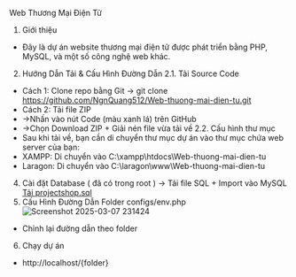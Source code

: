 Web Thương Mại Điện Tử
1. Giới thiệu
  - Đây là dự án website thương mại điện tử được phát triển bằng PHP, MySQL, và một số công nghệ web khác.
2. Hướng Dẫn Tải & Cấu Hình Đường Dẫn
2.1. Tải Source Code
  - Cách 1: Clone repo bằng Git -> git clone https://github.com/NgnQuang512/Web-thuong-mai-dien-tu.git
  - Cách 2: Tải file ZIP
  - ->Nhấn vào nút Code (màu xanh lá) trên GitHub
  - ->Chọn Download ZIP + Giải nén file vừa tải về
2.2. Cấu hình thư mục
  - Sau khi tải về, bạn cần di chuyển thư mục dự án vào thư mục chứa web server của bạn:
  - XAMPP: Di chuyển vào C:\xampp\htdocs\Web-thuong-mai-dien-tu
  - Laragon: Di chuyển vào C:\laragon\www\Web-thuong-mai-dien-tu
4. Cài đặt Database ( đã có trong root ) -> Tải file SQL + Import vào MySQL  
[Tải projectshop.sql](https://github.com/NgnQuang512/Web-thuong-mai-dien-tu/blob/main/projectshop.sql)
5. Cấu Hình Đường Dẫn Folder configs/env.php
![Screenshot 2025-03-07 231424](https://github.com/user-attachments/assets/d971f379-1232-4293-b853-5e9079e1c586)
 - Chỉnh lại đường dẫn theo folder
6. Chạy dự án
 - http://localhost/{folder}

